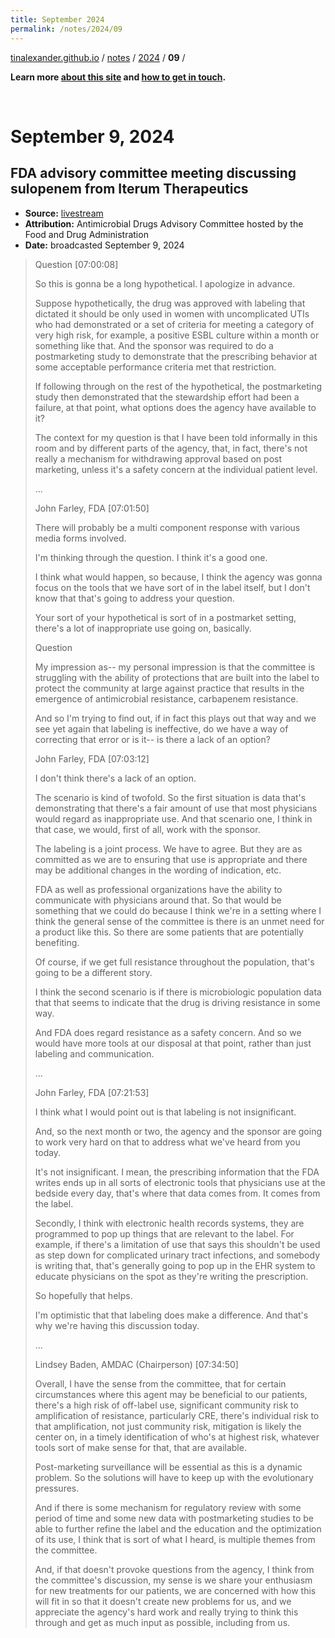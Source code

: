 ```yaml
---
title: September 2024
permalink: /notes/2024/09
---
```


[tinalexander.github.io](https://tinalexander.github.io/) / [notes](https://tinalexander.github.io/notes/) / [2024](https://tinalexander.github.io/notes/2024/) / **09** /

**Learn more [about this site](https://tinalexander.github.io/notes/) and [how to get in touch](https://github.com/tinalexander#about-me).**  

<br>

# September 9, 2024

## FDA advisory committee meeting discussing sulopenem from Iterum Therapeutics

- **Source:** [livestream](https://www.youtube.com/live/BYQy0p1g4G8)
- **Attribution:** Antimicrobial Drugs Advisory Committee hosted by the Food and Drug Administration
- **Date:** broadcasted September 9, 2024

> Question [07:00:08]
> 
> So this is gonna be a long hypothetical. I apologize in advance.
> 
> Suppose hypothetically, the drug was approved with labeling that dictated it should be only used in women with uncomplicated UTIs who had demonstrated or a set of criteria for meeting a category of very high risk, for example, a positive ESBL culture within a month or something like that. And the sponsor was required to do a postmarketing study to demonstrate that the prescribing behavior at some acceptable performance criteria met that restriction. 
> 
> If following through on the rest of the hypothetical, the postmarketing study then demonstrated that the stewardship effort had been a failure, at that point, what options does the agency have available to it? 
> 
> The context for my question is that I have been told informally in this room and by different parts of the agency, that, in fact, there's not really a mechanism for withdrawing approval based on post marketing, unless it's a safety concern at the individual patient level.
> 
> ...
> 
> John Farley, FDA [07:01:50]
> 
> There will probably be a multi component response with various media forms involved. 
> 
> I'm thinking through the question. I think it's a good one. 
> 
> I think what would happen, so because, I think the agency was gonna focus on the tools that we have sort of in the label itself, but I don't know that that's going to address your question. 
> 
> Your sort of your hypothetical is sort of in a postmarket setting, there's a lot of inappropriate use going on, basically. 
> 
> Question
> 
> My impression as-- my personal impression is that the committee is struggling with the ability of protections that are built into the label to protect the community at large against practice that results in the emergence of antimicrobial resistance, carbapenem resistance. 
> 
> And so I'm trying to find out, if in fact this plays out that way and we see yet again that labeling is ineffective, do we have a way of correcting that error or is it-- is there a lack of an option? 
> 
> John Farley, FDA [07:03:12]
> 
> I don't think there's a lack of an option. 
> 
> The scenario is kind of twofold. So the first situation is data that's demonstrating that there's a fair amount of use that most physicians would regard as inappropriate use. And that scenario one, I think in that case, we would, first of all, work with the sponsor.
> 
> The labeling is a joint process. We have to agree. But they are as committed as we are to ensuring that use is appropriate and there may be additional changes in the wording of indication, etc.
> 
> FDA as well as professional organizations have the ability to communicate with physicians around that. So that would be something that we could do because I think we're in a setting where I think the general sense of the committee is there is an unmet need for a product like this. So there are some patients that are potentially benefiting. 
> 
> Of course, if we get full resistance throughout the population, that's going to be a different story. 
> 
> I think the second scenario is if there is microbiologic population data that that seems to indicate that the drug is driving resistance in some way. 
> 
> And FDA does regard resistance as a safety concern. And so we would have more tools at our disposal at that point, rather than just labeling and communication. 
> 
> ...
> 
> John Farley, FDA [07:21:53]
> 
> I think what I would point out is that labeling is not insignificant. 
> 
> And, so the next month or two, the agency and the sponsor are going to work very hard on that to address what we've heard from you today. 
> 
> It's not insignificant. I mean, the prescribing information that the FDA writes ends up in all sorts of electronic tools that physicians use at the bedside every day, that's where that data comes from. It comes from the label. 
> 
> Secondly, I think with electronic health records systems, they are programmed to pop up things that are relevant to the label. For example, if there's a limitation of use that says this shouldn't be used as step down for complicated urinary tract infections, and somebody is writing that, that's generally going to pop up in the EHR system to educate physicians on the spot as they're writing the prescription. 
> 
> So hopefully that helps.
> 
> I'm optimistic that that labeling does make a difference. And that's why we're having this discussion today. 
> 
> ...
> 
> Lindsey Baden, AMDAC (Chairperson) [07:34:50]
> 
> Overall, I have the sense from the committee, that for certain circumstances where this agent may be beneficial to our patients, there's a high risk of off-label use, significant community risk to amplification of resistance, particularly CRE, there's individual risk to that amplification, not just community risk, mitigation is likely the center on, in a timely identification of who's at highest risk, whatever tools sort of make sense for that, that are available. 
> 
> Post-marketing surveillance will be essential as this is a dynamic problem. So the solutions will have to keep up with the evolutionary pressures. 
> 
> And if there is some mechanism for regulatory review with some period of time and some new data with postmarketing studies to be able to further refine the label and the education and the optimization of its use, I think that is sort of what I heard, is multiple themes from the committee. 
> 
> And, if that doesn't provoke questions from the agency, I think from the committee's discussion, my sense is we share your enthusiasm for new treatments for our patients, we are concerned with how this will fit in so that it doesn't create new problems for us, and we appreciate the agency's hard work and really trying to think this through and get as much input as possible, including from us.
